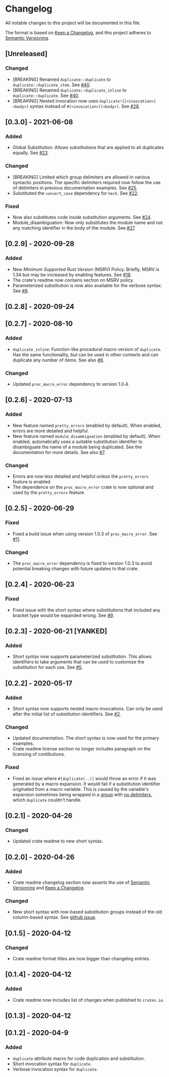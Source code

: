 # Changelog

All notable changes to this project will be documented in this file.

The format is based on [Keep a Changelog](https://keepachangelog.com/en/1.0.0/),
and this project adheres to [Semantic Versioning](https://semver.org/spec/v2.0.0.html).

## [Unreleased]

### Changed

- [BREAKING] Renamed `duplicate::duplicate` to `duplicate::duplicate_item`. See [#40](https://github.com/Emoun/duplicate/issues/40).
- [BREAKING] Renamed `duplicate::duplicate_inline` to `duplicate::duplicate`. See [#40](https://github.com/Emoun/duplicate/issues/40).
- [BREAKING] Nested invocation now uses `duplicate!{[<invocation>] <body>}` syntax instead of `#[<invocation>][<body>]`. See [#28](https://github.com/Emoun/duplicate/issues/28).

## [0.3.0] - 2021-06-08

### Added

- Global Substitution: Allows substitutions that are applied to all duplicates equally. See [#23](https://github.com/Emoun/duplicate/issues/23).

### Changed

- [BREAKING] Limited which group delimiters are allowed in various syntactic positions.
The specific delimiters required now follow the use of delimiters in previous documentation examples. 
See  [#25](https://github.com/Emoun/duplicate/issues/25).
- Substituted the `convert_case` dependency for `heck`. See [#22](https://github.com/Emoun/duplicate/issues/22).


### Fixed

- Now also substitutes code inside substitution arguments. See [#24](https://github.com/Emoun/duplicate/issues/24).
- Module_disambiguation: Now only substitutes the module name and not any matching identifier in the body of the module. See [#27](https://github.com/Emoun/duplicate/issues/27).

## [0.2.9] - 2020-09-28

### Added

- New _Minimum Supported Rust Version_ (MSRV) Policy. Briefly, MSRV is 1.34 but may be increased by enabling features. See [#18](https://github.com/Emoun/duplicate/issues/18#issuecomment-697554595).
- The crate's readme now contains section on MSRV policy.
- Parameterized substitution is now also available for the verbose syntax. See [#8](https://github.com/Emoun/duplicate/issues/8).

## [0.2.8] - 2020-09-24

## [0.2.7] - 2020-08-10

### Added

- `duplicate_inline`: Function-like procedural macro version of `duplicate`. 
Has the same functionality, but can be used in other contexts and can duplicate any number of items. 
See also [#6](https://github.com/Emoun/duplicate/issues/6).

### Changed

- Updated `proc_macro_error` dependency to version 1.0.4.

## [0.2.6] - 2020-07-13

### Added

- New feature named `pretty_errors` (enabled by default). When enabled, errors are more detailed and helpful.
- New feature named `module_disambiguation` (enabled by default). When enabled, automatically uses a suitable substitution identifier to disambiguate the name of a module being duplicated. See the documentation for more details. See also [#7](https://github.com/Emoun/duplicate/issues/7).

### Changed

- Errors are now less detailed and helpful unless the `pretty_errors` feature is enabled.
- The dependence on the `proc_macro_error` crate is now optional and used by the `pretty_errors` feature.

## [0.2.5] - 2020-06-29

### Fixed

- Fixed a build issue when using version 1.0.3 of `proc_macro_error`. See [#11](https://github.com/Emoun/duplicate/issues/11).

### Changed

- The `proc_macro_error` dependency is fixed to version 1.0.3 to avoid potential breaking changes with future updates to that crate. 

## [0.2.4] - 2020-06-23

### Fixed

- Fixed issue with the short syntax where substitutions that included any bracket type would be expanded wrong. See [#9](https://github.com/Emoun/duplicate/issues/9).

## [0.2.3] - 2020-06-21 [YANKED]

### Added

- Short syntax now supports parameterized substitution. 
This allows identifiers to take arguments that can be used to customize the substitution for each use.
See [#5](https://github.com/Emoun/duplicate/issues/5).

## [0.2.2] - 2020-05-17

### Added

- Short syntax now supports nested macro invocations. Can only be used after the initial list of substitution identifiers. See [#2](https://github.com/Emoun/duplicate/issues/2).

### Changed

- Updated documentation. The short syntax is now used for the primary examples.
- Crate readme license section no longer includes paragraph on the licensing of contibutions.

### Fixed

- Fixed an issue where `#[duplicate(..)]`  would throw an error if it was generated by a macro expansion. 
It would fail if a substitution identifier originated from a macro variable.
This is caused by the variable's expansion sometimes being wrapped in a 
[group](https://doc.rust-lang.org/proc_macro/struct.Group.html) with 
[no delimiters](https://doc.rust-lang.org/proc_macro/enum.Delimiter.html#variant.None), 
which `duplicate` couldn't handle.

## [0.2.1] - 2020-04-26

### Changed

- Updated crate readme to new short syntax.

## [0.2.0] - 2020-04-26

### Added

- Crate readme changelog section now asserts the use of [Semantic Versioning](https://semver.org/spec/v2.0.0.html) and [Keep a Changelog](https://keepachangelog.com/en/1.0.0/).

### Changed

- New short syntax with row-based substitution groups instead of the old column-based syntax.
See [github issue](https://github.com/Emoun/duplicate/issues/1).

## [0.1.5] - 2020-04-12

### Changed

- Crate readme format titles are now bigger than changelog entries.

## [0.1.4] - 2020-04-12

### Added

- Crate readme now includes list of changes when published to `crates.io`.

## [0.1.3] - 2020-04-12

## [0.1.2] - 2020-04-9

### Added

- `duplicate` attribute macro for code duplication and substitution.
- Short invocation syntax for `duplicate`.
- Verbose invocation syntax for `duplicate`.